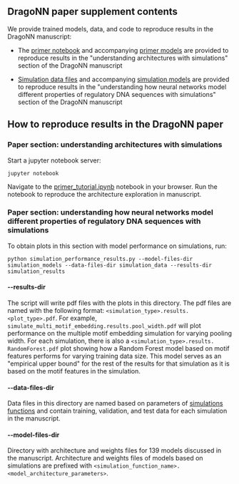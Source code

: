 ## DragoNN paper supplement contents
We provide trained models, data, and code to reproduce results in the DragoNN manuscript:

- The [primer notebook](primer_tutorial.ipynb) and accompanying [primer models](primer_tutorial_models) are provided to reproduce results in the "understanding architectures with simulations" section of the DragoNN manuscript

- [Simulation data files](simulation_data) and accompanying [simulation models](simulation_models) are provided to reproduce results in the "understanding how neural networks model different properties of regulatory DNA sequences with simulations" section of the DragoNN manuscript

## How to reproduce results in the DragoNN paper
### Paper section: understanding architectures with simulations
Start a jupyter notebook server:

```
jupyter notebook
```

Navigate to the [primer_tutorial.ipynb](primer_tutorial.ipynb) notebook in your browser. Run the notebook to reproduce the architecture exploration in manuscript.

### Paper section: understanding how neural networks model different properties of regulatory DNA sequences with simulations

To obtain plots in this section with model performance on simulations, run:

```
python simulation_performance_results.py --model-files-dir simulation_models --data-files-dir simulation_data --results-dir simulation_results
```

#### --results-dir
The script will write pdf files with the plots in this directory. The pdf files are named with the following format: `<simulation_type>.results.<plot_type>.pdf`. For example, `simulate_multi_motif_embedding.results.pool_width.pdf` will plot performance on the multiple motif embedding simulation for varying pooling width. For each simulation, there is also a `<simulation_type>.results. RandomForest.pdf` plot showing how a Random Forest model based on motif features performs for varying training data size. This model serves as an "empirical upper bound" for the rest of the results for that simulation as it is based on the motif features in the simulation.

#### --data-files-dir
Data files in this directory are named based on parameters of [simulations functions](https://github.com/kundajelab/simdna/blob/master/simdna/simulations.py) and contain training, validation, and test data for each simulation in the manuscript.

#### --model-files-dir
Directory with architecture and weights files for 139 models discussed in the manuscript. Architecture and weights files of models based on simulations are prefixed with `<simulation_function_name>.<model_architecture_parameters>`.